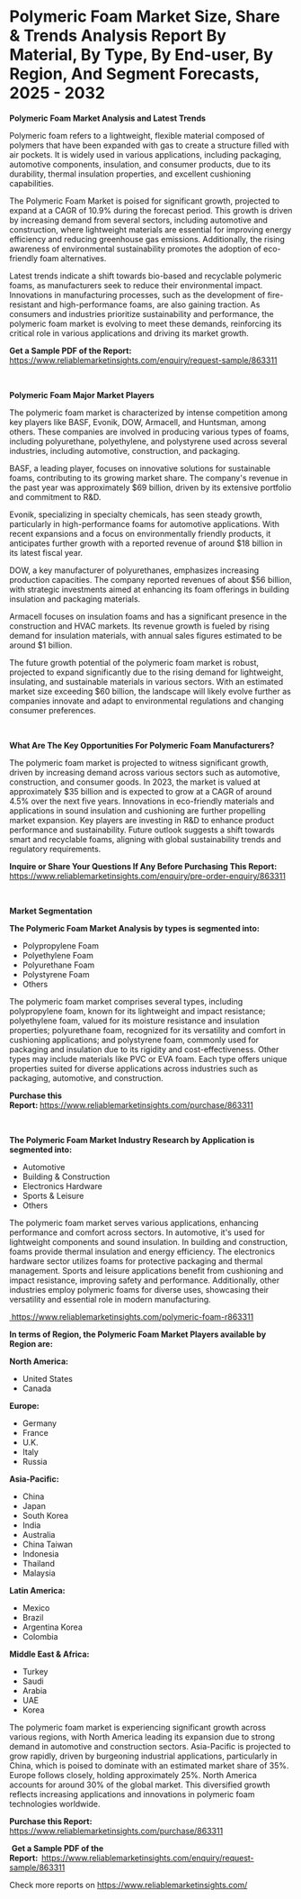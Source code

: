 <p><h1>Polymeric Foam Market Size, Share & Trends Analysis Report By Material, By Type, By End-user, By Region, And Segment Forecasts, 2025 - 2032</h1></p><p><strong>Polymeric Foam Market Analysis and Latest Trends</strong></p>
<p><p>Polymeric foam refers to a lightweight, flexible material composed of polymers that have been expanded with gas to create a structure filled with air pockets. It is widely used in various applications, including packaging, automotive components, insulation, and consumer products, due to its durability, thermal insulation properties, and excellent cushioning capabilities.</p><p>The Polymeric Foam Market is poised for significant growth, projected to expand at a CAGR of 10.9% during the forecast period. This growth is driven by increasing demand from several sectors, including automotive and construction, where lightweight materials are essential for improving energy efficiency and reducing greenhouse gas emissions. Additionally, the rising awareness of environmental sustainability promotes the adoption of eco-friendly foam alternatives.</p><p>Latest trends indicate a shift towards bio-based and recyclable polymeric foams, as manufacturers seek to reduce their environmental impact. Innovations in manufacturing processes, such as the development of fire-resistant and high-performance foams, are also gaining traction. As consumers and industries prioritize sustainability and performance, the polymeric foam market is evolving to meet these demands, reinforcing its critical role in various applications and driving its market growth.</p></p>
<p><strong>Get a Sample PDF of the Report:&nbsp;</strong> <a href="https://www.reliablemarketinsights.com/enquiry/request-sample/863311?utm_campaign=3320&utm_medium=2&utm_source=Github&utm_content=ia&utm_term=31032025&utm_id=polymeric-foam">https://www.reliablemarketinsights.com/enquiry/request-sample/863311</a></p>
<p>&nbsp;</p>
<p><strong>Polymeric Foam Major Market Players</strong></p>
<p><p>The polymeric foam market is characterized by intense competition among key players like BASF, Evonik, DOW, Armacell, and Huntsman, among others. These companies are involved in producing various types of foams, including polyurethane, polyethylene, and polystyrene used across several industries, including automotive, construction, and packaging.</p><p>BASF, a leading player, focuses on innovative solutions for sustainable foams, contributing to its growing market share. The company's revenue in the past year was approximately $69 billion, driven by its extensive portfolio and commitment to R&D.</p><p>Evonik, specializing in specialty chemicals, has seen steady growth, particularly in high-performance foams for automotive applications. With recent expansions and a focus on environmentally friendly products, it anticipates further growth with a reported revenue of around $18 billion in its latest fiscal year.</p><p>DOW, a key manufacturer of polyurethanes, emphasizes increasing production capacities. The company reported revenues of about $56 billion, with strategic investments aimed at enhancing its foam offerings in building insulation and packaging materials. </p><p>Armacell focuses on insulation foams and has a significant presence in the construction and HVAC markets. Its revenue growth is fueled by rising demand for insulation materials, with annual sales figures estimated to be around $1 billion.</p><p>The future growth potential of the polymeric foam market is robust, projected to expand significantly due to the rising demand for lightweight, insulating, and sustainable materials in various sectors. With an estimated market size exceeding $60 billion, the landscape will likely evolve further as companies innovate and adapt to environmental regulations and changing consumer preferences.</p></p>
<p>&nbsp;</p>
<p><strong>What Are The Key Opportunities For Polymeric Foam Manufacturers?</strong></p>
<p><p>The polymeric foam market is projected to witness significant growth, driven by increasing demand across various sectors such as automotive, construction, and consumer goods. In 2023, the market is valued at approximately $35 billion and is expected to grow at a CAGR of around 4.5% over the next five years. Innovations in eco-friendly materials and applications in sound insulation and cushioning are further propelling market expansion. Key players are investing in R&D to enhance product performance and sustainability. Future outlook suggests a shift towards smart and recyclable foams, aligning with global sustainability trends and regulatory requirements.</p></p>
<p><strong>Inquire or Share Your Questions If Any Before Purchasing This Report:</strong> <a href="https://www.reliablemarketinsights.com/enquiry/pre-order-enquiry/863311?utm_campaign=3320&utm_medium=2&utm_source=Github&utm_content=ia&utm_term=31032025&utm_id=polymeric-foam">https://www.reliablemarketinsights.com/enquiry/pre-order-enquiry/863311</a></p>
<p>&nbsp;</p>
<p><strong>Market Segmentation</strong></p>
<p><strong>The Polymeric Foam Market Analysis by types is segmented into:</strong></p>
<p><ul><li>Polypropylene Foam</li><li>Polyethylene Foam</li><li>Polyurethane Foam</li><li>Polystyrene Foam</li><li>Others</li></ul></p>
<p><p>The polymeric foam market comprises several types, including polypropylene foam, known for its lightweight and impact resistance; polyethylene foam, valued for its moisture resistance and insulation properties; polyurethane foam, recognized for its versatility and comfort in cushioning applications; and polystyrene foam, commonly used for packaging and insulation due to its rigidity and cost-effectiveness. Other types may include materials like PVC or EVA foam. Each type offers unique properties suited for diverse applications across industries such as packaging, automotive, and construction.</p></p>
<p><strong>Purchase this Report:&nbsp;</strong><a href="https://www.reliablemarketinsights.com/purchase/863311?utm_campaign=3320&utm_medium=2&utm_source=Github&utm_content=ia&utm_term=31032025&utm_id=polymeric-foam">https://www.reliablemarketinsights.com/purchase/863311</a></p>
<p>&nbsp;</p>
<p><strong>The Polymeric Foam Market Industry Research by Application is segmented into:</strong></p>
<p><ul><li>Automotive</li><li>Building & Construction</li><li>Electronics Hardware</li><li>Sports & Leisure</li><li>Others</li></ul></p>
<p><p>The polymeric foam market serves various applications, enhancing performance and comfort across sectors. In automotive, it's used for lightweight components and sound insulation. In building and construction, foams provide thermal insulation and energy efficiency. The electronics hardware sector utilizes foams for protective packaging and thermal management. Sports and leisure applications benefit from cushioning and impact resistance, improving safety and performance. Additionally, other industries employ polymeric foams for diverse uses, showcasing their versatility and essential role in modern manufacturing.</p></p>
<p><a href="https://www.reliablemarketinsights.com/polymeric-foam-r863311?utm_campaign=3320&utm_medium=2&utm_source=Github&utm_content=ia&utm_term=31032025&utm_id=polymeric-foam">&nbsp;https://www.reliablemarketinsights.com/polymeric-foam-r863311</a></p>
<p><strong>In terms of Region, the Polymeric Foam Market Players available by Region are:</strong></p>
<p>
    <p> <strong> North America: </strong>
        <ul>
            <li>United States</li>
            <li>Canada</li>
        </ul>
        </p> 
    <p> <strong> Europe: </strong>
        <ul>
            <li>Germany</li>
            <li>France</li>
            <li>U.K.</li>
            <li>Italy</li>
            <li>Russia</li>
        </ul>
        </p> 
    <p> <strong> Asia-Pacific: </strong>
        <ul>
            <li>China</li>
            <li>Japan</li>
            <li>South Korea</li>
            <li>India</li>
            <li>Australia</li>
            <li>China Taiwan</li>
            <li>Indonesia</li>
            <li>Thailand</li>
            <li>Malaysia</li>
        </ul>
        </p> 
    <p> <strong> Latin America: </strong>
        <ul>
            <li>Mexico</li>
            <li>Brazil</li>
            <li>Argentina Korea</li>
            <li>Colombia</li>
        </ul>
        </p> 
    <p> <strong> Middle East & Africa: </strong>
        <ul>
            <li>Turkey</li>
            <li>Saudi</li>
            <li>Arabia</li>
            <li>UAE</li>
            <li>Korea</li>
        </ul>
    </p>
    </p>
<p><p>The polymeric foam market is experiencing significant growth across various regions, with North America leading its expansion due to strong demand in automotive and construction sectors. Asia-Pacific is projected to grow rapidly, driven by burgeoning industrial applications, particularly in China, which is poised to dominate with an estimated market share of 35%. Europe follows closely, holding approximately 25%. North America accounts for around 30% of the global market. This diversified growth reflects increasing applications and innovations in polymeric foam technologies worldwide.</p></p>
<p><strong>Purchase this Report: </strong><a href="https://www.reliablemarketinsights.com/purchase/863311?utm_campaign=3320&utm_medium=2&utm_source=Github&utm_content=ia&utm_term=31032025&utm_id=polymeric-foam">https://www.reliablemarketinsights.com/purchase/863311</a></p>
<p>&nbsp;<strong>Get a Sample PDF of the Report:&nbsp;&nbsp;</strong><a href="https://www.reliablemarketinsights.com/enquiry/request-sample/863311?utm_campaign=3320&utm_medium=2&utm_source=Github&utm_content=ia&utm_term=31032025&utm_id=polymeric-foam">https://www.reliablemarketinsights.com/enquiry/request-sample/863311</a></p>
<p><strong></strong></p>
<p>Check more reports on <a href="https://www.reliablemarketinsights.com/?utm_campaign=3320&utm_medium=2&utm_source=Github&utm_content=ia&utm_term=31032025&utm_id=polymeric-foam">https://www.reliablemarketinsights.com/</a></p>
